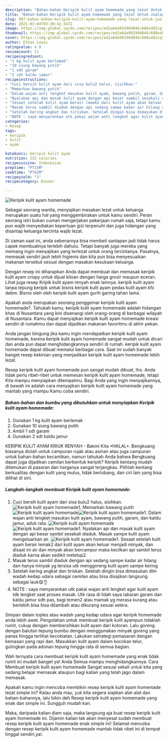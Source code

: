 ```yaml
---
description: "Bahan-bahan Keripik kulit ayam homemade yang lezat Untuk Jualan"
title: "Bahan-bahan Keripik kulit ayam homemade yang lezat Untuk Jualan"
slug: 987-bahan-bahan-keripik-kulit-ayam-homemade-yang-lezat-untuk-jualan
date: 2021-03-04T03:30:42.547Z
image: https://img-global.cpcdn.com/recipes/ed2a6da99298d046/680x482cq70/keripik-kulit-ayam-homemade-foto-resep-utama.jpg
thumbnail: https://img-global.cpcdn.com/recipes/ed2a6da99298d046/680x482cq70/keripik-kulit-ayam-homemade-foto-resep-utama.jpg
cover: https://img-global.cpcdn.com/recipes/ed2a6da99298d046/680x482cq70/keripik-kulit-ayam-homemade-foto-resep-utama.jpg
author: Ethan Lewis
ratingvalue: 4.8
reviewcount: 11
recipeingredient:
- "1 kg kulit ayam berlemak"
- "10 siung bawang putih"
- "1 sdt garam"
- "2 sdt kaldu jamur"
recipeinstructions:
- "Cuci bersih kulit ayam dari sisa bulu2 halus, sisihkan."
- "Memarkan bawang putih"
- "Dalam wajan anti lengket masukan kulit ayam, bawang putih, garam, dan kaldu jamur, aduk rata."
- "Nyalakan api dan masak kulit ayam dengan api besar sambil sesekali diaduk. Masak sampe kulit ayam mengeluarkan air."
- "Sesaat setelah kulit ayam berair lemak2 dari kulit ayam akan keluar menjadi minyak, dan disaat ini air dan minyak akan bercampur maka kecilkan api sambil terus diaduk karna akan sedikit meletup2."
- "Masak terus sambil diaduk dengan api sedang sampe kadar air hilang dan hanya minyak yg tersisa utk menggoreng kulit ayam sampe kering"
- "Setelah kering angkat dan tiriskan. Setelah dingin bisa dimasukan dlm wadah kedap udara sebagai cemilan atau bisa disajikan langsung sebagai lauk😋👌"
- "NOTE : saya menyarankan utk pakai wajan anti lengket agar kulit ayam tdk lengket saat proses masak. Utk rasa di lidah saya takaran garam dan kaldu jamur sdh pas, bagi temen2 atau mamak yg merasa kurang atau berlebih bisa bisa ditambah atau dikurang sesuai selera."
categories:
- Resep
tags:
- keripik
- kulit
- ayam

katakunci: keripik kulit ayam 
nutrition: 232 calories
recipecuisine: Indonesian
preptime: "PT15M"
cooktime: "PT42M"
recipeyield: "1"
recipecategory: Dinner

---
```



![Keripik kulit ayam homemade](https://img-global.cpcdn.com/recipes/ed2a6da99298d046/680x482cq70/keripik-kulit-ayam-homemade-foto-resep-utama.jpg)

Sebagai seorang wanita, menyajikan masakan lezat untuk keluarga merupakan suatu hal yang menggembirakan untuk kamu sendiri. Peran seorang istri bukan cuman mengerjakan pekerjaan rumah saja, tetapi kamu pun wajib menyediakan keperluan gizi terpenuhi dan juga hidangan yang disantap keluarga tercinta wajib lezat.

Di zaman  saat ini, anda sebenarnya bisa membeli santapan jadi tidak harus capek membuatnya terlebih dahulu. Tetapi banyak juga mereka yang memang ingin menyajikan yang terlezat untuk orang tercintanya. Pasalnya, memasak sendiri jauh lebih higienis dan kita pun bisa menyesuaikan makanan tersebut sesuai dengan masakan kesukaan keluarga. 

Dengan resep ini diharapkan Anda dapat membuat dan memasak keripik kulit ayam crispy untuk dijual kiloan dengan harga grosir maupun eceran. Lihat juga resep Kripik kulit ayam renyah enak lainnya. keripik kulit ayam tanpa tepung keripik untuk bisnis keripik kulit ayam pedas kulit ayam kfc debm. Bisnis oleh oleh keripik kulit ayam gurih garing tahan lama.

Apakah anda merupakan seorang penggemar keripik kulit ayam homemade?. Tahukah kamu, keripik kulit ayam homemade adalah hidangan khas di Nusantara yang kini disenangi oleh orang-orang di berbagai wilayah di Nusantara. Kamu dapat menyajikan keripik kulit ayam homemade kreasi sendiri di rumahmu dan dapat dijadikan makanan favoritmu di akhir pekan.

Anda jangan bingung jika kamu ingin mendapatkan keripik kulit ayam homemade, karena keripik kulit ayam homemade sangat mudah untuk dicari dan anda pun dapat menghidangkannya sendiri di rumah. keripik kulit ayam homemade dapat dibuat memalui berbagai cara. Saat ini sudah banyak banget resep kekinian yang menjadikan keripik kulit ayam homemade lebih lezat.

Resep keripik kulit ayam homemade pun sangat mudah dibuat, lho. Anda tidak perlu ribet-ribet untuk memesan keripik kulit ayam homemade, tetapi Kita mampu menyiapkan ditempatmu. Bagi Anda yang ingin menyajikannya, di bawah ini adalah cara menyajikan keripik kulit ayam homemade yang mantab yang mampu Kamu coba sendiri.

<!--inarticleads1-->

##### Bahan-bahan dan bumbu yang dibutuhkan untuk menyiapkan Keripik kulit ayam homemade:

1. Gunakan 1 kg kulit ayam berlemak
1. Gunakan 10 siung bawang putih
1. Ambil 1 sdt garam
1. Gunakan 2 sdt kaldu jamur


KERIPIK KULIT AYAM KRIUK RENYAH - Bakmi Kita •HALAL•. Bengkuang biasanya diolah untuk campuran rujak atau asinan atau juga campuran untuk bahan-bahan kecantikan, namun tahukah Anda bahwa Bengkuang dapat juga dijadikan camilan berbentuk keripik? Keripik kentang mudah ditemukan di pasaran dan harganya sangat terjangkau. Pilihlah kentang berkualitas dengan kulit yang mulus, tidak berlubang, dan ciri lain yang bisa dilihat di sini. 

<!--inarticleads2-->

##### Langkah-langkah membuat Keripik kulit ayam homemade:

1. Cuci bersih kulit ayam dari sisa bulu2 halus, sisihkan.
<img src="https://img-global.cpcdn.com/steps/ac7720a949aa6c74/160x128cq70/keripik-kulit-ayam-homemade-langkah-memasak-1-foto.jpg" alt="Keripik kulit ayam homemade">1. Memarkan bawang putih
<img src="https://img-global.cpcdn.com/steps/f1415342bd69ae2f/160x128cq70/keripik-kulit-ayam-homemade-langkah-memasak-2-foto.jpg" alt="Keripik kulit ayam homemade"><img src="https://img-global.cpcdn.com/steps/b5f1b5d672a13945/160x128cq70/keripik-kulit-ayam-homemade-langkah-memasak-2-foto.jpg" alt="Keripik kulit ayam homemade">1. Dalam wajan anti lengket masukan kulit ayam, bawang putih, garam, dan kaldu jamur, aduk rata.
<img src="https://img-global.cpcdn.com/steps/208f523609377b9f/160x128cq70/keripik-kulit-ayam-homemade-langkah-memasak-3-foto.jpg" alt="Keripik kulit ayam homemade"><img src="https://img-global.cpcdn.com/steps/dfbc02df08b1826e/160x128cq70/keripik-kulit-ayam-homemade-langkah-memasak-3-foto.jpg" alt="Keripik kulit ayam homemade">1. Nyalakan api dan masak kulit ayam dengan api besar sambil sesekali diaduk. Masak sampe kulit ayam mengeluarkan air.
<img src="https://img-global.cpcdn.com/steps/9ed582466aad8bba/160x128cq70/keripik-kulit-ayam-homemade-langkah-memasak-4-foto.jpg" alt="Keripik kulit ayam homemade">1. Sesaat setelah kulit ayam berair lemak2 dari kulit ayam akan keluar menjadi minyak, dan disaat ini air dan minyak akan bercampur maka kecilkan api sambil terus diaduk karna akan sedikit meletup2.
1. Masak terus sambil diaduk dengan api sedang sampe kadar air hilang dan hanya minyak yg tersisa utk menggoreng kulit ayam sampe kering
1. Setelah kering angkat dan tiriskan. Setelah dingin bisa dimasukan dlm wadah kedap udara sebagai cemilan atau bisa disajikan langsung sebagai lauk😋👌
1. NOTE : saya menyarankan utk pakai wajan anti lengket agar kulit ayam tdk lengket saat proses masak. Utk rasa di lidah saya takaran garam dan kaldu jamur sdh pas, bagi temen2 atau mamak yg merasa kurang atau berlebih bisa bisa ditambah atau dikurang sesuai selera.


Simpan dalam toples atau wadah yang kedap udara agar keripik homemade anda lebih awet. Pengolahan untuk membuat keripik kulit ayampun tidaklah rumit, cukup dengan membersihkan kulit ayam dari kotoran. Lalu goreng dengan balutan tepung bumbu dengan menggunakan minyak goreng yang panas hingga terlihat kecoklatan. Lakukan setrategi pemasaran dengan kemasan yang rapi dan. Masukkan kulit ayam dalam kocokan telur, gulingkan pada adonan tepung hingga rata di semua bagian. 

Wah ternyata cara membuat keripik kulit ayam homemade yang enak tidak rumit ini mudah banget ya! Anda Semua mampu menghidangkannya. Cara Membuat keripik kulit ayam homemade Sangat sesuai sekali untuk kita yang sedang belajar memasak ataupun bagi kalian yang telah jago dalam memasak.

Apakah kamu ingin mencoba membikin resep keripik kulit ayam homemade lezat simple ini? Kalau anda mau, yuk kita segera siapkan alat-alat dan bahan-bahannya, lalu bikin deh Resep keripik kulit ayam homemade yang enak dan simple ini. Sungguh mudah kan. 

Maka, daripada kalian diam saja, maka langsung aja buat resep keripik kulit ayam homemade ini. Dijamin kalian tak akan menyesal sudah membuat resep keripik kulit ayam homemade enak simple ini! Selamat mencoba dengan resep keripik kulit ayam homemade mantab tidak ribet ini di tempat tinggal sendiri,ya!.

